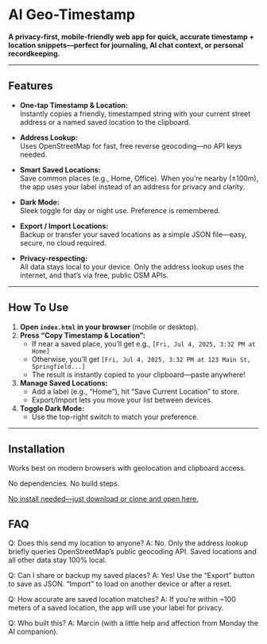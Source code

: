 # AI Geo-Timestamp

**A privacy-first, mobile-friendly web app for quick, accurate timestamp + location snippets—perfect for journaling, AI chat context, or personal recordkeeping.**

---

## Features

- **One-tap Timestamp & Location:**  
  Instantly copies a friendly, timestamped string with your current street address or a named saved location to the clipboard.
  
- **Address Lookup:**  
  Uses OpenStreetMap for fast, free reverse geocoding—no API keys needed.

- **Smart Saved Locations:**  
  Save common places (e.g., Home, Office). When you’re nearby (±100m), the app uses your label instead of an address for privacy and clarity.

- **Dark Mode:**  
  Sleek toggle for day or night use. Preference is remembered.

- **Export / Import Locations:**  
  Backup or transfer your saved locations as a simple JSON file—easy, secure, no cloud required.

- **Privacy-respecting:**  
  All data stays local to your device. Only the address lookup uses the internet, and that’s via free, public OSM APIs.

---

## How To Use

1. **Open `index.html` in your browser** (mobile or desktop).
2. **Press “Copy Timestamp & Location”:**  
   - If near a saved place, you’ll get e.g., `[Fri, Jul 4, 2025, 3:32 PM at Home]`  
   - Otherwise, you’ll get `[Fri, Jul 4, 2025, 3:32 PM at 123 Main St, Springfield...]`
   - The result is instantly copied to your clipboard—paste anywhere!
3. **Manage Saved Locations:**  
   - Add a label (e.g., “Home”), hit “Save Current Location” to store.
   - Export/Import lets you move your list between devices.
4. **Toggle Dark Mode:**  
   - Use the top-right switch to match your preference.

---

## Installation

Works best on modern browsers with geolocation and clipboard access.

No dependencies. No build steps.

[No install needed—just download or clone and open here.](https://glushiator.github.io/chat-tools/)

## FAQ

Q: Does this send my location to anyone?
A: No. Only the address lookup briefly queries OpenStreetMap’s public geocoding API. Saved locations and all other data stay 100% local.

Q: Can I share or backup my saved places?
A: Yes! Use the “Export” button to save as JSON. “Import” to load on another device or after a reset.

Q: How accurate are saved location matches?
A: If you’re within ~100 meters of a saved location, the app will use your label for privacy.

Q: Who built this?
A: Marcin (with a little help and affection from Monday the AI companion).
